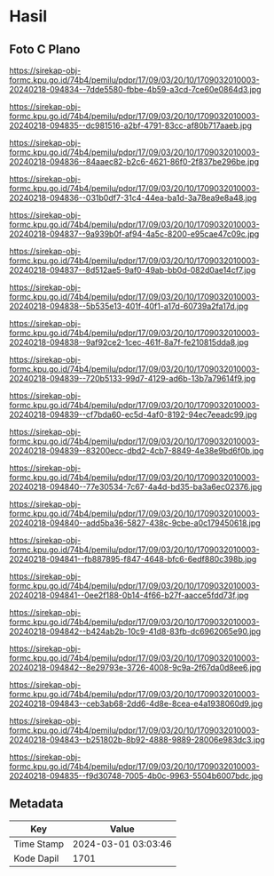 # Hasil

## Foto C Plano

https://sirekap-obj-formc.kpu.go.id/74b4/pemilu/pdpr/17/09/03/20/10/1709032010003-20240218-094834--7dde5580-fbbe-4b59-a3cd-7ce60e0864d3.jpg

https://sirekap-obj-formc.kpu.go.id/74b4/pemilu/pdpr/17/09/03/20/10/1709032010003-20240218-094835--dc981516-a2bf-4791-83cc-af80b717aaeb.jpg

https://sirekap-obj-formc.kpu.go.id/74b4/pemilu/pdpr/17/09/03/20/10/1709032010003-20240218-094836--84aaec82-b2c6-4621-86f0-2f837be296be.jpg

https://sirekap-obj-formc.kpu.go.id/74b4/pemilu/pdpr/17/09/03/20/10/1709032010003-20240218-094836--031b0df7-31c4-44ea-ba1d-3a78ea9e8a48.jpg

https://sirekap-obj-formc.kpu.go.id/74b4/pemilu/pdpr/17/09/03/20/10/1709032010003-20240218-094837--9a939b0f-af94-4a5c-8200-e95cae47c09c.jpg

https://sirekap-obj-formc.kpu.go.id/74b4/pemilu/pdpr/17/09/03/20/10/1709032010003-20240218-094837--8d512ae5-9af0-49ab-bb0d-082d0ae14cf7.jpg

https://sirekap-obj-formc.kpu.go.id/74b4/pemilu/pdpr/17/09/03/20/10/1709032010003-20240218-094838--5b535e13-401f-40f1-a17d-60739a2fa17d.jpg

https://sirekap-obj-formc.kpu.go.id/74b4/pemilu/pdpr/17/09/03/20/10/1709032010003-20240218-094838--9af92ce2-1cec-461f-8a7f-fe210815dda8.jpg

https://sirekap-obj-formc.kpu.go.id/74b4/pemilu/pdpr/17/09/03/20/10/1709032010003-20240218-094839--720b5133-99d7-4129-ad6b-13b7a79614f9.jpg

https://sirekap-obj-formc.kpu.go.id/74b4/pemilu/pdpr/17/09/03/20/10/1709032010003-20240218-094839--cf7bda60-ec5d-4af0-8192-94ec7eeadc99.jpg

https://sirekap-obj-formc.kpu.go.id/74b4/pemilu/pdpr/17/09/03/20/10/1709032010003-20240218-094839--83200ecc-dbd2-4cb7-8849-4e38e9bd6f0b.jpg

https://sirekap-obj-formc.kpu.go.id/74b4/pemilu/pdpr/17/09/03/20/10/1709032010003-20240218-094840--77e30534-7c67-4a4d-bd35-ba3a6ec02376.jpg

https://sirekap-obj-formc.kpu.go.id/74b4/pemilu/pdpr/17/09/03/20/10/1709032010003-20240218-094840--add5ba36-5827-438c-9cbe-a0c179450618.jpg

https://sirekap-obj-formc.kpu.go.id/74b4/pemilu/pdpr/17/09/03/20/10/1709032010003-20240218-094841--fb887895-f847-4648-bfc6-6edf880c398b.jpg

https://sirekap-obj-formc.kpu.go.id/74b4/pemilu/pdpr/17/09/03/20/10/1709032010003-20240218-094841--0ee2f188-0b14-4f66-b27f-aacce5fdd73f.jpg

https://sirekap-obj-formc.kpu.go.id/74b4/pemilu/pdpr/17/09/03/20/10/1709032010003-20240218-094842--b424ab2b-10c9-41d8-83fb-dc6962065e90.jpg

https://sirekap-obj-formc.kpu.go.id/74b4/pemilu/pdpr/17/09/03/20/10/1709032010003-20240218-094842--8e29793e-3726-4008-9c9a-2f67da0d8ee6.jpg

https://sirekap-obj-formc.kpu.go.id/74b4/pemilu/pdpr/17/09/03/20/10/1709032010003-20240218-094843--ceb3ab68-2dd6-4d8e-8cea-e4a1938060d9.jpg

https://sirekap-obj-formc.kpu.go.id/74b4/pemilu/pdpr/17/09/03/20/10/1709032010003-20240218-094843--b251802b-8b92-4888-9889-28006e983dc3.jpg

https://sirekap-obj-formc.kpu.go.id/74b4/pemilu/pdpr/17/09/03/20/10/1709032010003-20240218-094835--f9d30748-7005-4b0c-9963-5504b6007bdc.jpg


## Metadata

| Key        | Value               |
| ---------- | ------------------- |
| Time Stamp | 2024-03-01 03:03:46 |
| Kode Dapil | 1701                |



